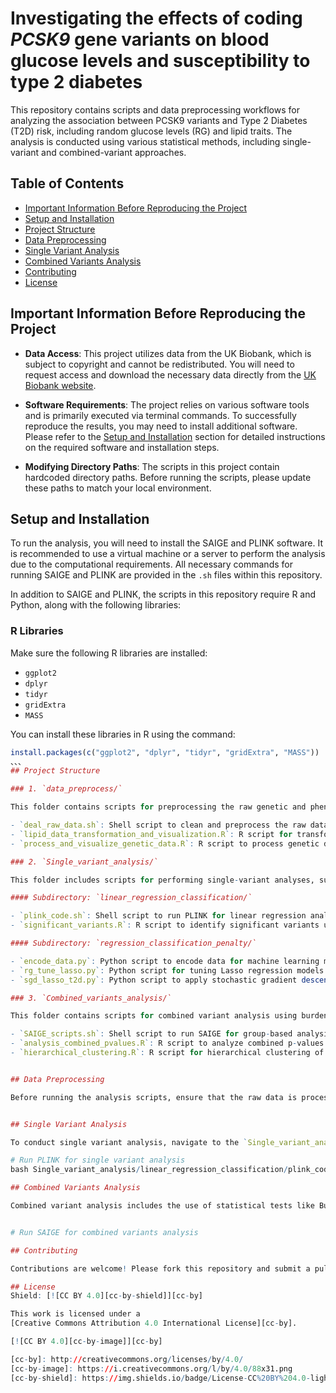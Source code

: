 # Investigating the effects of coding *PCSK9* gene variants on blood glucose levels and susceptibility to type 2 diabetes

This repository contains scripts and data preprocessing workflows for analyzing the association between PCSK9 variants and Type 2 Diabetes (T2D) risk, including random glucose levels (RG) and lipid traits. The analysis is conducted using various statistical methods, including single-variant and combined-variant approaches.

## Table of Contents

- [Important Information Before Reproducing the Project](#important-information-before-reproducing-the-project)
- [Setup and Installation](#setup-and-installation)
- [Project Structure](#project-structure)
- [Data Preprocessing](#data-preprocessing)
- [Single Variant Analysis](#single-variant-analysis)
- [Combined Variants Analysis](#combined-variants-analysis)
- [Contributing](#contributing)
- [License](#license)

## Important Information Before Reproducing the Project

- **Data Access**: This project utilizes data from the UK Biobank, which is subject to copyright and cannot be redistributed. You will need to request access and download the necessary data directly from the [UK Biobank website](https://www.ukbiobank.ac.uk/).

- **Software Requirements**: The project relies on various software tools and is primarily executed via terminal commands. To successfully reproduce the results, you may need to install additional software. Please refer to the [Setup and Installation](#setup-and-installation) section for detailed instructions on the required software and installation steps.

- **Modifying Directory Paths**: The scripts in this project contain hardcoded directory paths. Before running the scripts, please update these paths to match your local environment.

## Setup and Installation

To run the analysis, you will need to install the SAIGE and PLINK software. It is recommended to use a virtual machine or a server to perform the analysis due to the computational requirements. All necessary commands for running SAIGE and PLINK are provided in the `.sh` files within this repository.

In addition to SAIGE and PLINK, the scripts in this repository require R and Python, along with the following libraries:

### R Libraries

Make sure the following R libraries are installed:

- `ggplot2`
- `dplyr`
- `tidyr`
- `gridExtra`
- `MASS`

You can install these libraries in R using the command:

```r
install.packages(c("ggplot2", "dplyr", "tidyr", "gridExtra", "MASS"))
、、、
## Project Structure

### 1. `data_preprocess/`

This folder contains scripts for preprocessing the raw genetic and phenotypic data.

- `deal_raw_data.sh`: Shell script to clean and preprocess the raw data files.
- `lipid_data_transformation_and_visualization.R`: R script for transforming lipid phenotype data and visualizing distributions.
- `process_and_visualize_genetic_data.R`: R script to process genetic data and generate visual summaries.

### 2. `Single_variant_analysis/`

This folder includes scripts for performing single-variant analyses, such as linear regression and logistic regression, to identify significant SNPs.

#### Subdirectory: `linear_regression_classification/`

- `plink_code.sh`: Shell script to run PLINK for linear regression analysis.
- `significant_variants.R`: R script to identify significant variants using logistic regression and classification methods.

#### Subdirectory: `regression_classification_penalty/`

- `encode_data.py`: Python script to encode data for machine learning models.
- `rg_tune_lasso.py`: Python script for tuning Lasso regression models for random glucose levels.
- `sgd_lasso_t2d.py`: Python script to apply stochastic gradient descent (SGD) with Lasso regularization for T2D analysis.

### 3. `Combined_variants_analysis/`

This folder contains scripts for combined variant analysis using burden tests, SKAT, and hierarchical clustering.

- `SAIGE_scripts.sh`: Shell script to run SAIGE for group-based analysis.
- `analysis_combined_pvalues.R`: R script to analyze combined p-values from multiple tests.
- `hierarchical_clustering.R`: R script for hierarchical clustering of genetic variants based on Z-scores.


## Data Preprocessing

Before running the analysis scripts, ensure that the raw data is processed correctly. Use the scripts in the `data_preprocess/` directory to clean and transform the data as needed.


## Single Variant Analysis

To conduct single variant analysis, navigate to the `Single_variant_analysis/linear_regression_classification/` directory and run the scripts provided.

# Run PLINK for single variant analysis
bash Single_variant_analysis/linear_regression_classification/plink_code.sh

## Combined Variants Analysis

Combined variant analysis includes the use of statistical tests like Burden, SKAT, and SKAT-O. Navigate to the `Combined_variants_analysis/` directory and run the respective scripts.


# Run SAIGE for combined variants analysis

## Contributing

Contributions are welcome! Please fork this repository and submit a pull request for any proposed changes or additions.

## License
Shield: [![CC BY 4.0][cc-by-shield]][cc-by]

This work is licensed under a
[Creative Commons Attribution 4.0 International License][cc-by].

[![CC BY 4.0][cc-by-image]][cc-by]

[cc-by]: http://creativecommons.org/licenses/by/4.0/
[cc-by-image]: https://i.creativecommons.org/l/by/4.0/88x31.png
[cc-by-shield]: https://img.shields.io/badge/License-CC%20BY%204.0-lightgrey.svg
